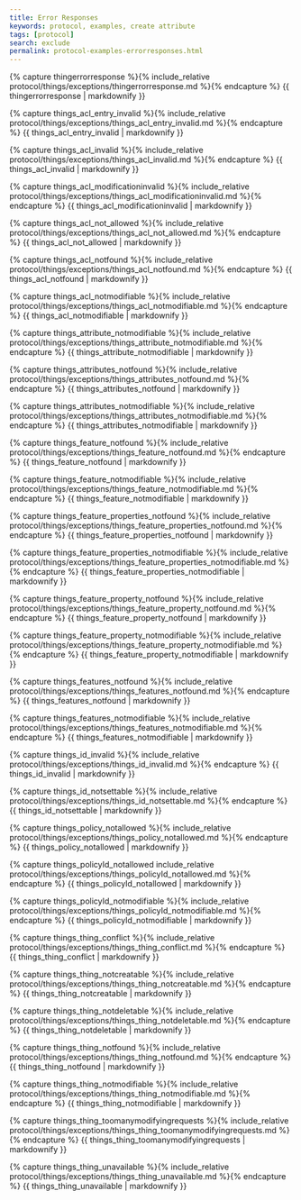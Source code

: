 ```yaml
---
title: Error Responses
keywords: protocol, examples, create attribute
tags: [protocol]
search: exclude
permalink: protocol-examples-errorresponses.html
---
```


{% capture thingerrorresponse %}{% include_relative protocol/things/exceptions/thingerrorresponse.md %}{% endcapture %}
{{ thingerrorresponse | markdownify }}

{% capture things_acl_entry_invalid %}{% include_relative protocol/things/exceptions/things_acl_entry_invalid.md %}{% endcapture %}
{{ things_acl_entry_invalid | markdownify }}

{% capture things_acl_invalid %}{% include_relative protocol/things/exceptions/things_acl_invalid.md %}{% endcapture %}
{{ things_acl_invalid | markdownify }}

{% capture things_acl_modificationinvalid %}{% include_relative protocol/things/exceptions/things_acl_modificationinvalid.md %}{% endcapture %}
{{ things_acl_modificationinvalid | markdownify }}

{% capture things_acl_not_allowed %}{% include_relative protocol/things/exceptions/things_acl_not_allowed.md %}{% endcapture %}
{{ things_acl_not_allowed | markdownify }}

{% capture things_acl_notfound %}{% include_relative protocol/things/exceptions/things_acl_notfound.md %}{% endcapture %}
{{ things_acl_notfound | markdownify }}

{% capture things_acl_notmodifiable %}{% include_relative protocol/things/exceptions/things_acl_notmodifiable.md %}{% endcapture %}
{{ things_acl_notmodifiable | markdownify }}

{% capture things_attribute_notmodifiable %}{% include_relative protocol/things/exceptions/things_attribute_notmodifiable.md %}{% endcapture %}
{{ things_attribute_notmodifiable | markdownify }}

{% capture things_attributes_notfound %}{% include_relative protocol/things/exceptions/things_attributes_notfound.md %}{% endcapture %}
{{ things_attributes_notfound | markdownify }}

{% capture things_attributes_notmodifiable %}{% include_relative protocol/things/exceptions/things_attributes_notmodifiable.md %}{% endcapture %}
{{ things_attributes_notmodifiable | markdownify }}

{% capture things_feature_notfound %}{% include_relative protocol/things/exceptions/things_feature_notfound.md %}{% endcapture %}
{{ things_feature_notfound | markdownify }}

{% capture things_feature_notmodifiable %}{% include_relative protocol/things/exceptions/things_feature_notmodifiable.md %}{% endcapture %}
{{ things_feature_notmodifiable | markdownify }}

{% capture things_feature_properties_notfound %}{% include_relative protocol/things/exceptions/things_feature_properties_notfound.md %}{% endcapture %}
{{ things_feature_properties_notfound | markdownify }}

{% capture things_feature_properties_notmodifiable %}{% include_relative protocol/things/exceptions/things_feature_properties_notmodifiable.md %}{% endcapture %}
{{ things_feature_properties_notmodifiable | markdownify }}

{% capture things_feature_property_notfound %}{% include_relative protocol/things/exceptions/things_feature_property_notfound.md %}{% endcapture %}
{{ things_feature_property_notfound | markdownify }}

{% capture things_feature_property_notmodifiable %}{% include_relative protocol/things/exceptions/things_feature_property_notmodifiable.md %}{% endcapture %}
{{ things_feature_property_notmodifiable | markdownify }}

{% capture things_features_notfound %}{% include_relative protocol/things/exceptions/things_features_notfound.md %}{% endcapture %}
{{ things_features_notfound | markdownify }}

{% capture things_features_notmodifiable %}{% include_relative protocol/things/exceptions/things_features_notmodifiable.md %}{% endcapture %}
{{ things_features_notmodifiable | markdownify }}

{% capture things_id_invalid %}{% include_relative protocol/things/exceptions/things_id_invalid.md %}{% endcapture %}
{{ things_id_invalid | markdownify }}

{% capture things_id_notsettable %}{% include_relative protocol/things/exceptions/things_id_notsettable.md %}{% endcapture %}
{{ things_id_notsettable | markdownify }}

{% capture things_policy_notallowed %}{% include_relative protocol/things/exceptions/things_policy_notallowed.md %}{% endcapture %}
{{ things_policy_notallowed | markdownify }}

{% capture things_policyId_notallowed include_relative protocol/things/exceptions/things_policyId_notallowed.md %}{% endcapture %}
{{ things_policyId_notallowed | markdownify }}

{% capture things_policyId_notmodifiable %}{% include_relative protocol/things/exceptions/things_policyId_notmodifiable.md %}{% endcapture %}
{{ things_policyId_notmodifiable | markdownify }}

{% capture things_thing_conflict %}{% include_relative protocol/things/exceptions/things_thing_conflict.md %}{% endcapture %}
{{ things_thing_conflict | markdownify }}

{% capture things_thing_notcreatable %}{% include_relative protocol/things/exceptions/things_thing_notcreatable.md %}{% endcapture %}
{{ things_thing_notcreatable | markdownify }}

{% capture things_thing_notdeletable %}{% include_relative protocol/things/exceptions/things_thing_notdeletable.md %}{% endcapture %}
{{ things_thing_notdeletable | markdownify }}

{% capture things_thing_notfound %}{% include_relative protocol/things/exceptions/things_thing_notfound.md %}{% endcapture %}
{{ things_thing_notfound | markdownify }}

{% capture things_thing_notmodifiable %}{% include_relative protocol/things/exceptions/things_thing_notmodifiable.md %}{% endcapture %}
{{ things_thing_notmodifiable | markdownify }}

{% capture things_thing_toomanymodifyingrequests %}{% include_relative protocol/things/exceptions/things_thing_toomanymodifyingrequests.md %}{% endcapture %}
{{ things_thing_toomanymodifyingrequests | markdownify }}

{% capture things_thing_unavailable %}{% include_relative protocol/things/exceptions/things_thing_unavailable.md %}{% endcapture %}
{{ things_thing_unavailable | markdownify }}
